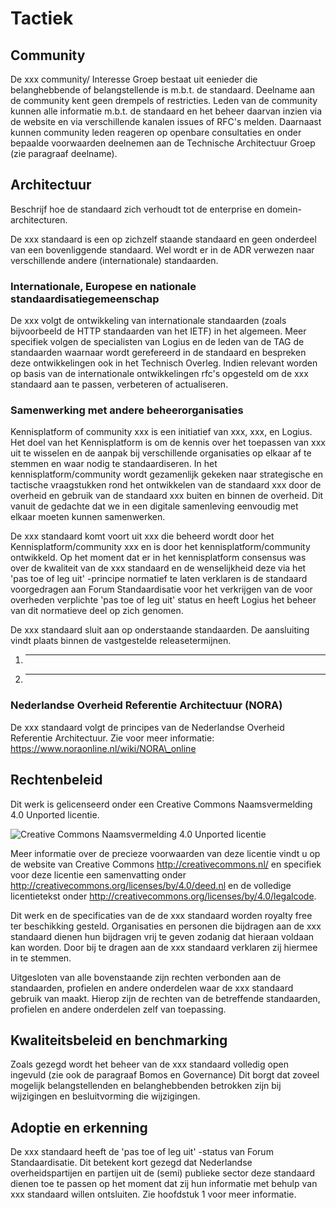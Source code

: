 # Tactiek

## Community

De xxx community/ Interesse Groep bestaat uit eenieder die
belanghebbende of belangstellende is m.b.t. de standaard. Deelname aan
de community kent geen drempels of restricties. Leden van de community
kunnen alle informatie m.b.t. de standaard en het beheer daarvan
inzien via de website en via verschillende kanalen issues of RFC's
melden. Daarnaast kunnen community leden reageren op openbare
consultaties en onder bepaalde voorwaarden deelnemen aan de Technische
Architectuur Groep (zie paragraaf
<span class="underline">deelname</span>).

## Architectuur

Beschrijf hoe de standaard zich verhoudt tot de enterprise en domein-architecturen.

<aside class="example">
De xxx standaard is een op zichzelf staande standaard en geen
onderdeel van een bovenliggende standaard. Wel wordt er in de ADR
verwezen naar verschillende andere (internationale) standaarden.
</aside>

### Internationale, Europese en nationale standaardisatiegemeenschap

<aside class="example">
De xxx volgt de ontwikkeling van internationale standaarden (zoals
bijvoorbeeld de HTTP standaarden van het IETF) in het algemeen. Meer
specifiek volgen de specialisten van Logius en de leden van de TAG de
standaarden waarnaar wordt gerefereerd in de standaard en bespreken
deze ontwikkelingen ook in het Technisch Overleg. Indien relevant
worden op basis van de internationale ontwikkelingen rfc's opgesteld
om de xxx standaard aan te passen, verbeteren of actualiseren.
</aside>

### Samenwerking met andere beheerorganisaties

<aside class="example">
Kennisplatform of community xxx is een initiatief van xxx, xxx, en
Logius. Het doel van het Kennisplatform is om de kennis over het
toepassen van xxx uit te wisselen en de aanpak bij verschillende
organisaties op elkaar af te stemmen en waar nodig te standaardiseren.
In het kennisplatform/community wordt gezamenlijk gekeken naar
strategische en tactische vraagstukken rond het ontwikkelen van de
standaard xxx door de overheid en gebruik van de standaard xxx buiten
en binnen de overheid. Dit vanuit de gedachte dat we in een digitale
samenleving eenvoudig met elkaar moeten kunnen samenwerken.

De xxx standaard komt voort uit xxx die beheerd wordt door het
Kennisplatform/community xxx en is door het kennisplatform/community
ontwikkeld. Op het moment dat er in het kennisplatform consensus was
over de kwaliteit van de xxx standaard en de wenselijkheid deze via
het 'pas toe of leg uit' -principe normatief te laten verklaren is de
standaard voorgedragen aan Forum Standaardisatie voor het verkrijgen
van de voor overheden verplichte 'pas toe of leg uit' status en heeft
Logius het beheer van dit normatieve deel op zich genomen.
</aside>

De xxx standaard sluit aan op onderstaande standaarden. De aansluiting
vindt plaats binnen de vastgestelde releasetermijnen.

1. ---
2. ---

### Nederlandse Overheid Referentie Architectuur (NORA)

De xxx standaard volgt de principes van de Nederlandse Overheid
Referentie Architectuur. Zie voor meer informatie:
[<span class="underline">https://www.noraonline.nl/wiki/NORA\_online</span>](https://www.noraonline.nl/wiki/NORA_online)


## Rechtenbeleid

Dit werk is gelicenseerd onder een Creative Commons Naamsvermelding 4.0
Unported licentie.

![Creative Commons Naamsvermelding 4.0 Unported licentie](https://gitdocumentatie.logius.nl/publicatie/respec/media/logos/cc-by.svg "Creative Commons Naamsvermelding 4.0 Unported licentie")

Meer informatie over de precieze voorwaarden van deze licentie vindt u
op de website van Creative Commons http://creativecommons.nl/ en
specifiek voor deze licentie een samenvatting onder
http://creativecommons.org/licenses/by/4.0/deed.nl en de volledige
licentietekst onder
http://creativecommons.org/licenses/by/4.0/legalcode.

Dit werk en de specificaties van de de xxx standaard worden
royalty free ter beschikking gesteld. Organisaties en personen die
bijdragen aan de xxx standaard dienen hun bijdragen vrij te geven zodanig
dat hieraan voldaan kan worden. Door bij te dragen aan de xxx standaard
verklaren zij hiermee in te stemmen.

Uitgesloten van alle bovenstaande zijn rechten verbonden aan de
standaarden, profielen en andere onderdelen waar de xxx standaard gebruik
van maakt. Hierop zijn de rechten van de betreffende standaarden,
profielen en andere onderdelen zelf van toepassing.



## Kwaliteitsbeleid en benchmarking

Zoals gezegd wordt het beheer van de xxx standaard volledig open
ingevuld (zie ook de paragraaf <span class="underline">Bomos</span> en
<span class="underline">Governance</span>) Dit borgt dat zoveel
mogelijk belangstellenden en belanghebbenden betrokken zijn bij
wijzigingen en besluitvorming die wijzigingen.

## Adoptie en erkenning

De xxx standaard heeft de 'pas toe of leg uit' -status van Forum
Standaardisatie. Dit betekent kort gezegd dat Nederlandse
overheidspartijen en partijen uit de (semi) publieke sector deze
standaard dienen toe te passen op het moment dat zij hun informatie
met behulp van xxx standaard willen ontsluiten. Zie hoofdstuk 1 voor
meer informatie.
